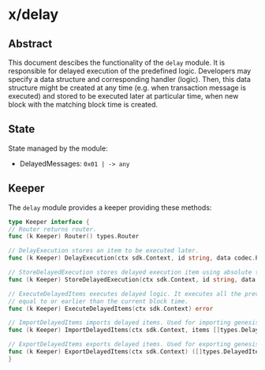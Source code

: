 # x/delay

## Abstract

This document descibes the functionality of the `delay` module. It is responsible for delayed execution of the predefined logic. Developers may specify a data structure and corresponding handler (logic). Then, this data structure might be created at any time (e.g. when transaction message is executed) and stored to be executed later at particular time, when new block with the matching block time is created.

## State

State managed by the module:

- DelayedMessages: `0x01 | -> any`

## Keeper

The `delay` module provides a keeper providing these methods:

```go
type Keeper interface {
// Router returns router.
func (k Keeper) Router() types.Router

// DelayExecution stores an item to be executed later.
func (k Keeper) DelayExecution(ctx sdk.Context, id string, data codec.ProtoMarshaler, delay time.Duration) error

// StoreDelayedExecution stores delayed execution item using absolute time.
func (k Keeper) StoreDelayedExecution(ctx sdk.Context, id string, data codec.ProtoMarshaler, t time.Time) error

// ExecuteDelayedItems executes delayed logic. It executes all the previously stored delayed items having the execution time
// equal to or earlier than the current block time.
func (k Keeper) ExecuteDelayedItems(ctx sdk.Context) error

// ImportDelayedItems imports delayed items. Used for importing genesis state only.
func (k Keeper) ImportDelayedItems(ctx sdk.Context, items []types.DelayedItem) error

// ExportDelayedItems exports delayed items. Used for exporting genesis state only.
func (k Keeper) ExportDelayedItems(ctx sdk.Context) ([]types.DelayedItem, error)
}
```
